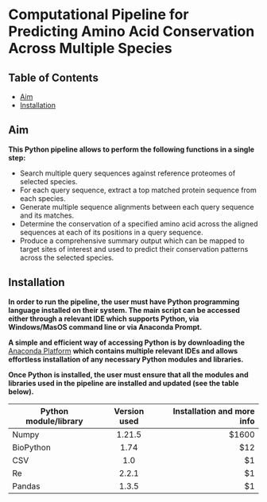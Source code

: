 # Computational Pipeline for Predicting Amino Acid Conservation Across Multiple Species

## Table of Contents
* [Aim](#aim)
* [Installation](#installation)

## Aim
**This Python pipeline allows to perform the following functions in a single step:**
- Search multiple query sequences against reference proteomes of selected species.
- For each query sequence, extract a top matched protein sequence from each species.
- Generate multiple sequence alignments between each query sequence and its matches.
- Determine the conservation of a specified amino acid across the aligned sequences at each of its positions in a query sequence.
- Produce a comprehensive summary output which can be mapped to target sites of interest and used to predict their conservation patterns across the selected species.

## Installation
**In order to run the pipeline, the user must have Python programming language installed on their system. The main script can be accessed either through a relevant IDE which supports Python, via Windows/MasOS command line or via Anaconda Prompt.**

**A simple and efficient way of accessing Python is by downloading the** [Anaconda Platform](https://pages.github.com/) **which contains multiple relevant IDEs and allows effortless installation of any necessary Python modules and libraries.**

**Once Python is installed, the user must ensure that all the modules and libraries used in the pipeline are installed and updated (see the table below).**

| Python module/library | Version used | Installation and more info |
| ------------- |:-------------:| -----:|
| Numpy      | 1.21.5 | $1600 |
| BioPython      | 1.74      |   $12 |
| CSV | 1.0      |    $1 
| Re | 2.2.1      |    $1 
| Pandas | 1.3.5      |    $1 

